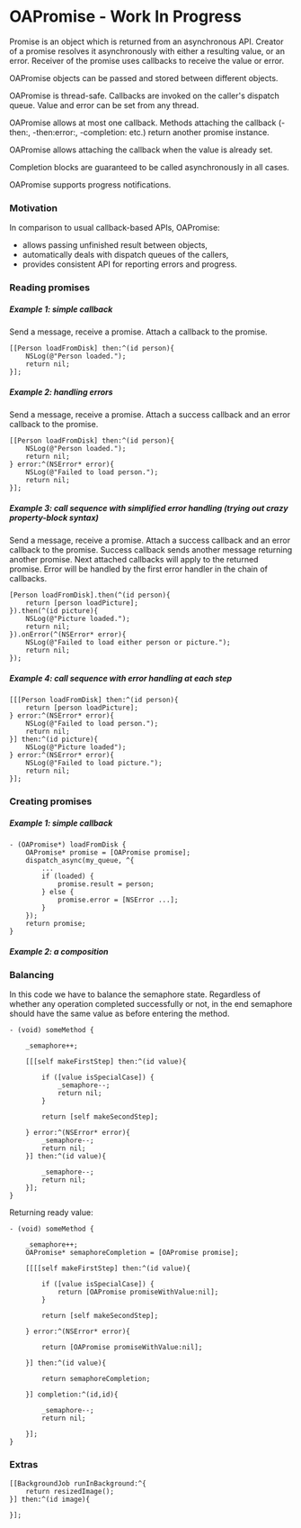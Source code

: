 # OAPromise - Work In Progress

Promise is an object which is returned from an asynchronous API. Creator of a promise resolves it asynchronously with either a resulting value, or an error. Receiver of the promise uses callbacks to receive the value or error.

OAPromise objects can be passed and stored between different objects.

OAPromise is thread-safe. Callbacks are invoked on the caller's dispatch queue. Value and error can be set from any thread.

OAPromise allows at most one callback. Methods attaching the callback (-then:, -then:error:, -completion: etc.) return another promise instance.

OAPromise allows attaching the callback when the value is already set. 

Completion blocks are guaranteed to be called asynchronously in all cases.

OAPromise supports progress notifications.


### Motivation

In comparison to usual callback-based APIs, OAPromise:

* allows passing unfinished result between objects,
* automatically deals with dispatch queues of the callers,
* provides consistent API for reporting errors and progress.


### Reading promises


##### Example 1: simple callback

Send a message, receive a promise. Attach a callback to the promise.

    [[Person loadFromDisk] then:^(id person){
    	NSLog(@"Person loaded.");
    	return nil;
    }];

##### Example 2: handling errors

Send a message, receive a promise. Attach a success callback and an error callback to the promise.

    [[Person loadFromDisk] then:^(id person){
    	NSLog(@"Person loaded.");
    	return nil;
    } error:^(NSError* error){
    	NSLog(@"Failed to load person.");
    	return nil;
    }];

##### Example 3: call sequence with simplified error handling (trying out crazy property-block syntax)

Send a message, receive a promise. Attach a success callback and an error callback to the promise. Success callback sends another message returning another promise. Next attached callbacks will apply to the returned promise. Error will be handled by the first error handler in the chain of callbacks.

    [Person loadFromDisk].then(^(id person){
    	return [person loadPicture];
    }).then(^(id picture){
    	NSLog(@"Picture loaded.");
    	return nil;
    }).onError(^(NSError* error){
    	NSLog(@"Failed to load either person or picture.");
    	return nil;
    });

##### Example 4: call sequence with error handling at each step



	[[[Person loadFromDisk] then:^(id person){
		return [person loadPicture];
	} error:^(NSError* error){
		NSLog(@"Failed to load person.");
		return nil;
	}] then:^(id picture){
		NSLog(@"Picture loaded");
	} error:^(NSError* error){
		NSLog(@"Failed to load picture.");
		return nil;
	}];



### Creating promises


##### Example 1: simple callback


    - (OAPromise*) loadFromDisk { 
    	OAPromise* promise = [OAPromise promise];
    	dispatch_async(my_queue, ^{
    	    ...
    	    if (loaded) {
	    		promise.result = person;
	    	} else {
		    	promise.error = [NSError ...];
	    	}
    	});
    	return promise;
    }



##### Example 2: a composition




### Balancing

In this code we have to balance the semaphore state. Regardless of whether any operation completed successfully or not, in the end semaphore should have the same value as before entering the method.



	- (void) someMethod {
				
		_semaphore++;		
		
		[[[self makeFirstStep] then:^(id value){
			
			if ([value isSpecialCase]) {
				_semaphore--;
				return nil;
			}
			
			return [self makeSecondStep];
			
		} error:^(NSError* error){
			_semaphore--;
			return nil;
		}] then:^(id value){
			
			_semaphore--;
			return nil;
		}];
	}


Returning ready value:

	- (void) someMethod {
				
		_semaphore++;
		OAPromise* semaphoreCompletion = [OAPromise promise];
		
		[[[[self makeFirstStep] then:^(id value){
			
			if ([value isSpecialCase]) {
				return [OAPromise promiseWithValue:nil];
			}
			
			return [self makeSecondStep];
			
		} error:^(NSError* error){
		
			return [OAPromise promiseWithValue:nil];
			
		}] then:^(id value){
			
			return semaphoreCompletion;
			
		}] completion:^(id,id){
		
			_semaphore--;
			return nil;
			
		}];
	}


### Extras


	[[BackgroundJob runInBackground:^{
		return resizedImage();
	}] then:^(id image){
		
	}];













